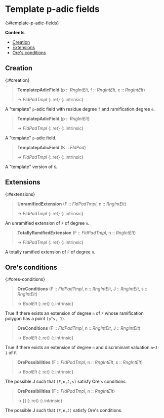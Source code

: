 # Template p-adic fields
{:#template-p-adic-fields}



**Contents**
* [Creation](#creation)
* [Extensions](#extensions)
* [Ore's conditions](#ores-conditions)

## Creation
{:#creation}

<a id="TemplatepAdicField--RngIntElt--RngIntElt--RngIntElt"></a><a id="TemplatepAdicField--RngIntElt--etc"></a><a id="TemplatepAdicField"></a>
> **TemplatepAdicField** (p :: *RngIntElt*, f :: *RngIntElt*, e :: *RngIntElt*)
> 
> -> *FldPadTmpl*
> {:.ret}
{:.intrinsic}

A "template" `p`-adic field with residue degree `f` and ramification degree `e`.


<a id="TemplatepAdicField--RngIntElt"></a><a id="TemplatepAdicField-2"></a>
> **TemplatepAdicField** (p :: *RngIntElt*)
> 
> -> *FldPadTmpl*
> {:.ret}
{:.intrinsic}

A "template" `p`-adic field.


<a id="TemplatepAdicField--FldPad"></a><a id="TemplatepAdicField-3"></a>
> **TemplatepAdicField** (K :: *FldPad*)
> 
> -> *FldPadTmpl*
> {:.ret}
{:.intrinsic}

A "template" version of `K`.


## Extensions
{:#extensions}

<a id="UnramifiedExtension"></a><a id="UnramifiedExtension--FldPadTmpl--etc"></a><a id="UnramifiedExtension--FldPadTmpl--RngIntElt"></a>
> **UnramifiedExtension** (F :: *FldPadTmpl*, n :: *RngIntElt*)
> 
> -> *FldPadTmpl*
> {:.ret}
{:.intrinsic}

An unramified extension of `F` of degree `n`.


<a id="TotallyRamifiedExtension--FldPadTmpl--etc"></a><a id="TotallyRamifiedExtension--FldPadTmpl--RngIntElt"></a><a id="TotallyRamifiedExtension"></a>
> **TotallyRamifiedExtension** (F :: *FldPadTmpl*, n :: *RngIntElt*)
> 
> -> *FldPadTmpl*
> {:.ret}
{:.intrinsic}

A totally ramified extension of `F` of degree `n`.


## Ore's conditions
{:#ores-conditions}

<a id="OreConditions--FldPadTmpl--etc"></a><a id="OreConditions--FldPadTmpl--RngIntElt--RngIntElt--RngIntElt"></a><a id="OreConditions"></a>
> **OreConditions** (F :: *FldPadTmpl*, n :: *RngIntElt*, J :: *RngIntElt*, s :: *RngIntElt*)
> 
> -> *BoolElt*
> {:.ret}
{:.intrinsic}

True if there exists an extension of degree `n` of `F` whose ramification polygon has a point `(p^s, J)`.


<a id="OreConditions--FldPadTmpl--etc-2"></a><a id="OreConditions--FldPadTmpl--RngIntElt--RngIntElt"></a><a id="OreConditions-2"></a>
> **OreConditions** (F :: *FldPadTmpl*, n :: *RngIntElt*, J :: *RngIntElt*)
> 
> -> *BoolElt*
> {:.ret}
{:.intrinsic}

True if there exists an extension of degree `n` and discriminant valuation `n+J-1` of `F`.


<a id="OrePossibilities"></a><a id="OrePossibilities--FldPadTmpl--RngIntElt--RngIntElt"></a><a id="OrePossibilities--FldPadTmpl--etc"></a>
> **OrePossibilities** (F :: *FldPadTmpl*, n :: *RngIntElt*, s :: *RngIntElt*)
> 
> -> *BoolElt*
> {:.ret}
{:.intrinsic}

The possible J such that `(F,n,J,s)` satisfy Ore'`s` conditions.


<a id="OrePossibilities-2"></a><a id="OrePossibilities--FldPadTmpl--etc-2"></a><a id="OrePossibilities--FldPadTmpl--RngIntElt"></a>
> **OrePossibilities** (F :: *FldPadTmpl*, n :: *RngIntElt*)
> 
> -> []
> {:.ret}
{:.intrinsic}

The possible J such that `(F,n,J)` satisfy Ore's conditions.


